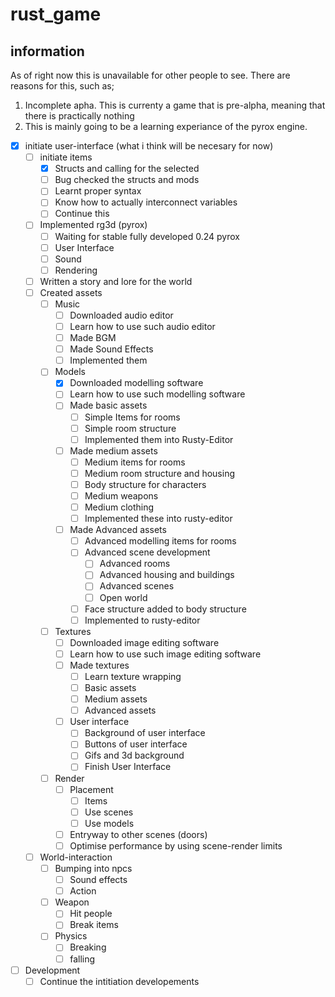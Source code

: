 
# rust_game

## information

As of right now this is unavailable for other people to see. There are reasons for this, such as;

1. Incomplete apha. This is currenty a game that is pre-alpha, meaning that there is practically nothing
2. This is mainly going to be a learning experiance of the pyrox engine.

- [x] initiate user-interface (what i think will be necesary for now)
  - [ ] initiate items
    - [x] Structs and calling for the selected
    - [ ] Bug checked the structs and mods
    - [ ] Learnt proper syntax
    - [ ] Know how to actually interconnect variables
    - [ ] Continue this
  - [ ] Implemented rg3d (pyrox)
    - [ ] Waiting for stable fully developed 0.24 pyrox
    - [ ] User Interface
    - [ ] Sound
    - [ ] Rendering
  - [ ] Written a story and lore for the world
  - [ ] Created assets
    - [ ] Music
      - [ ] Downloaded audio editor
      - [ ] Learn how to use such audio editor
      - [ ] Made BGM
      - [ ] Made Sound Effects
      - [ ] Implemented them
    - [ ] Models
      - [x] Downloaded modelling software
      - [ ] Learn how to use such modelling software
      - [ ] Made basic assets
        - [ ] Simple Items for rooms
        - [ ] Simple room structure
        - [ ] Implemented them into Rusty-Editor
      - [ ] Made medium assets
        - [ ] Medium items for rooms
        - [ ] Medium room structure and housing
        - [ ] Body structure for characters
        - [ ] Medium weapons
        - [ ] Medium clothing
        - [ ] Implemented these into rusty-editor
      - [ ] Made Advanced assets
        - [ ] Advanced modelling items for rooms
        - [ ] Advanced scene development
          - [ ] Advanced rooms
          - [ ] Advanced housing and buildings
          - [ ] Advanced scenes
          - [ ] Open world
        - [ ] Face structure added to body structure
        - [ ] Implemented to rusty-editor
    - [ ] Textures
      - [ ] Downloaded image editing software
      - [ ] Learn how to use such image editing software
      - [ ] Made textures
        - [ ] Learn texture wrapping
        - [ ] Basic assets
        - [ ] Medium assets
        - [ ] Advanced assets
      - [ ] User interface
        - [ ] Background of user interface
        - [ ] Buttons of user interface
        - [ ] Gifs and 3d background
        - [ ] Finish User Interface
    - [ ] Render
      - [ ] Placement
        - [ ] Items
        - [ ] Use scenes
        - [ ] Use models
      - [ ] Entryway to other scenes (doors)
      - [ ] Optimise performance by using scene-render limits
  - [ ] World-interaction
    - [ ] Bumping into npcs
      - [ ] Sound effects
      - [ ] Action
    - [ ] Weapon
      - [ ] Hit people
      - [ ] Break items
    - [ ] Physics
      - [ ] Breaking
      - [ ] falling
- [ ] Development
  - [ ] Continue the intitiation developements
